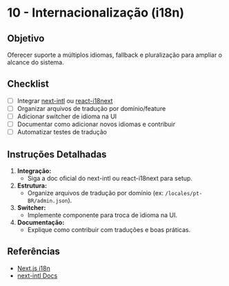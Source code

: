 # 10 - Internacionalização (i18n)

## Objetivo
Oferecer suporte a múltiplos idiomas, fallback e pluralização para ampliar o alcance do sistema.

## Checklist
- [ ] Integrar [next-intl](https://next-intl-docs.vercel.app/) ou [react-i18next](https://react.i18next.com/)
- [ ] Organizar arquivos de tradução por domínio/feature
- [ ] Adicionar switcher de idioma na UI
- [ ] Documentar como adicionar novos idiomas e contribuir
- [ ] Automatizar testes de tradução

## Instruções Detalhadas
1. **Integração:**
   - Siga a doc oficial do next-intl ou react-i18next para setup.
2. **Estrutura:**
   - Organize arquivos de tradução por domínio (ex: `/locales/pt-BR/admin.json`).
3. **Switcher:**
   - Implemente componente para troca de idioma na UI.
4. **Documentação:**
   - Explique como contribuir com traduções e boas práticas.

## Referências
- [Next.js i18n](https://nextjs.org/docs/app/building-your-application/routing/internationalization)
- [next-intl Docs](https://next-intl-docs.vercel.app/)
